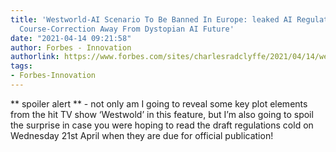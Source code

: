 ```yaml
---
title: 'Westworld-AI Scenario To Be Banned In Europe: leaked AI Regulations Reveal
  Course-Correction Away From Dystopian AI Future'
date: "2021-04-14 09:21:58"
author: Forbes - Innovation
authorlink: https://www.forbes.com/sites/charlesradclyffe/2021/04/14/westworld-ai-scenario-to-be-banned-in-europe-leaked-ai-regulations-reveal-course-correction-away-from-dystopian-ai-future/
tags:
- Forbes-Innovation
---
```

** spoiler alert ** - not only am I going to reveal some key plot elements from the hit TV show ‘Westwold’ in this feature, but I’m also going to spoil the surprise in case you were hoping to read the draft regulations cold on Wednesday 21st April when they are due for official publication!